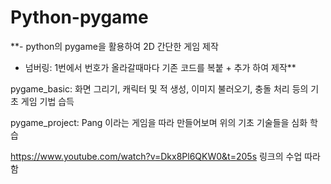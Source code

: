 # Python-pygame
**- python의 pygame을 활용하여 2D 간단한 게임 제작
- 넘버링: 1번에서 번호가 올라갈때마다 기존 코드를 복붙 + 추가 하여 제작**

pygame_basic: 화면 그리기, 캐릭터 및 적 생성, 이미지 불러오기, 충돌 처리 등의 기초 게임 기법 습득

pygame_project: Pang 이라는 게임을 따라 만들어보며 위의 기초 기술들을 심화 학습

https://www.youtube.com/watch?v=Dkx8Pl6QKW0&t=205s 링크의 수업 따라함
